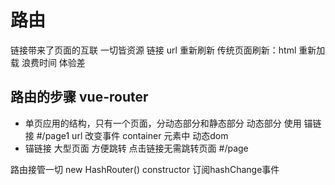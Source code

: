 # 路由

链接带来了页面的互联
一切皆资源 链接 url
重新刷新
传统页面刷新：html 重新加载 浪费时间 体验差

## 路由的步骤 vue-router

- 单页应用的结构，只有一个页面，分动态部分和静态部分
  动态部分 使用 锚链接 #/page1
  url 改变事件 container 元素中 动态dom
- 锚链接 大型页面 方便跳转 点击链接无需跳转页面 #/page

路由接管一切
new HashRouter()
constructor 订阅hashChange事件

